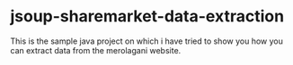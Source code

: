 # jsoup-sharemarket-data-extraction
This is the sample java project on which i have tried to show you how you can extract data from the merolagani website.
